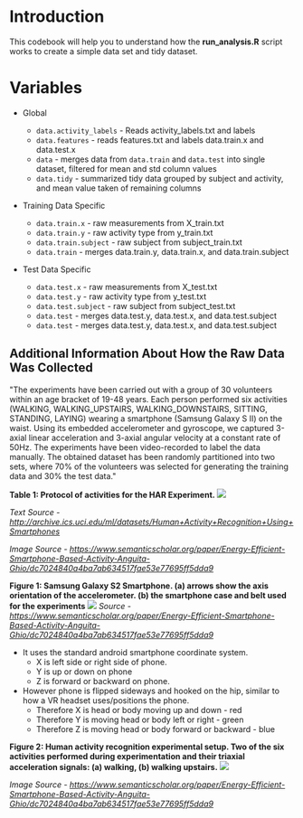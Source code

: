# Introduction

This codebook will help you to understand how the **run_analysis.R** script works to create a simple data set and tidy dataset.

# Variables

* Global
  + `data.activity_labels` - Reads activity_labels.txt and labels
  + `data.features` - reads features.txt and labels data.train.x and data.test.x
  + `data` - merges data from `data.train` and `data.test` into single dataset, filtered for mean and std column values
  + `data.tidy` - summarized tidy data grouped by subject and activity, and mean value taken of remaining columns

* Training Data Specific
  + `data.train.x` - raw measurements from X_train.txt
  + `data.train.y` - raw activity type from y_train.txt
  + `data.train.subject` - raw subject from subject_train.txt
  + `data.train` - merges data.train.y, data.train.x, and data.train.subject

* Test Data Specific
  + `data.test.x` - raw measurements from X_test.txt
  + `data.test.y` - raw activity type from y_test.txt
  + `data.test.subject` - raw subject from subject_test.txt
  + `data.test` - merges data.test.y, data.test.x, and data.test.subject
  + `data.test` - merges data.test.y, data.test.x, and data.test.subject


## Additional Information About How the Raw Data Was Collected

"The experiments have been carried out with a group of 30 volunteers within an age bracket of 19-48 years. Each person performed six activities (WALKING, WALKING_UPSTAIRS, WALKING_DOWNSTAIRS, SITTING, STANDING, LAYING) wearing a smartphone (Samsung Galaxy S II) on the waist. Using its embedded accelerometer and gyroscope, we captured 3-axial linear acceleration and 3-axial angular velocity at a constant rate of 50Hz. The experiments have been video-recorded to label the data manually. The obtained dataset has been randomly partitioned into two sets, where 70% of the volunteers was selected for generating the training data and 30% the test data." 

**Table 1: Protocol of activities for the HAR Experiment.**
![](https://ai2-s2-public.s3.amazonaws.com/figures/2016-03-25/dc7024840a4ba7ab634517fae53e77695ff5dda9/5-Table1-1.png)

*Text Source - http://archive.ics.uci.edu/ml/datasets/Human+Activity+Recognition+Using+Smartphones* 
 
*Image Source - https://www.semanticscholar.org/paper/Energy-Efficient-Smartphone-Based-Activity-Anguita-Ghio/dc7024840a4ba7ab634517fae53e77695ff5dda9* 

 
**Figure 1: Samsung Galaxy S2 Smartphone. (a) arrows show the axis orientation of the accelerometer. (b) the smartphone case and belt used for the experiments**
![](https://ai2-s2-public.s3.amazonaws.com/figures/2016-03-25/dc7024840a4ba7ab634517fae53e77695ff5dda9/5-Figure1-1.png)
*Source - https://www.semanticscholar.org/paper/Energy-Efficient-Smartphone-Based-Activity-Anguita-Ghio/dc7024840a4ba7ab634517fae53e77695ff5dda9*


* It uses the standard android smartphone coordinate system.
  + X is left side or right side of phone.
  + Y is up or down on phone
  + Z is forward or backward on phone.
* However phone is flipped sideways and hooked on the hip, similar to how a VR headset uses/positions the phone.
  + Therefore X is head or body moving up and down - red
  + Therefore Y is moving head or body left or right - green
  + Therefore Z is moving head or body forward or backward - blue
 
**Figure 2: Human activity recognition experimental setup. Two of the six activities performed during experimentation and their triaxial acceleration signals: (a) walking, (b) walking upstairs.**
![](https://ai2-s2-public.s3.amazonaws.com/figures/2016-03-25/dc7024840a4ba7ab634517fae53e77695ff5dda9/6-Figure2-1.png)

*Image Source - https://www.semanticscholar.org/paper/Energy-Efficient-Smartphone-Based-Activity-Anguita-Ghio/dc7024840a4ba7ab634517fae53e77695ff5dda9*
